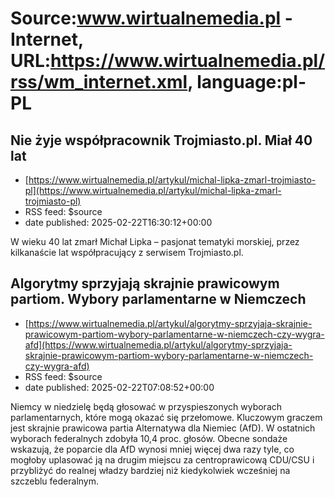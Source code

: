# Source:www.wirtualnemedia.pl - Internet, URL:https://www.wirtualnemedia.pl/rss/wm_internet.xml, language:pl-PL

## Nie żyje współpracownik Trojmiasto.pl. Miał 40 lat
 - [https://www.wirtualnemedia.pl/artykul/michal-lipka-zmarl-trojmiasto-pl](https://www.wirtualnemedia.pl/artykul/michal-lipka-zmarl-trojmiasto-pl)
 - RSS feed: $source
 - date published: 2025-02-22T16:30:12+00:00

W wieku 40 lat zmarł Michał Lipka – pasjonat tematyki morskiej, przez kilkanaście lat współpracujący z serwisem Trojmiasto.pl.

## Algorytmy sprzyjają skrajnie prawicowym partiom. Wybory parlamentarne w Niemczech
 - [https://www.wirtualnemedia.pl/artykul/algorytmy-sprzyjaja-skrajnie-prawicowym-partiom-wybory-parlamentarne-w-niemczech-czy-wygra-afd](https://www.wirtualnemedia.pl/artykul/algorytmy-sprzyjaja-skrajnie-prawicowym-partiom-wybory-parlamentarne-w-niemczech-czy-wygra-afd)
 - RSS feed: $source
 - date published: 2025-02-22T07:08:52+00:00

Niemcy w niedzielę będą głosować w przyspieszonych wyborach parlamentarnych, które mogą okazać się przełomowe. Kluczowym graczem jest skrajnie prawicowa partia Alternatywa dla Niemiec (AfD). W ostatnich wyborach federalnych zdobyła 10,4 proc. głosów. Obecne sondaże wskazują, że poparcie dla AfD wynosi mniej więcej dwa razy tyle, co mogłoby uplasować ją na drugim miejscu za centroprawicową CDU/CSU i przybliżyć do realnej władzy bardziej niż kiedykolwiek wcześniej na szczeblu federalnym.


